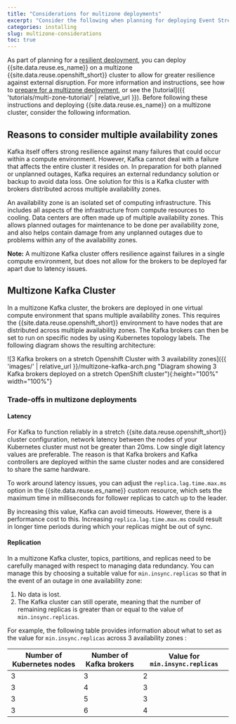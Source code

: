 ```yaml
---
title: "Considerations for multizone deployments"
excerpt: "Consider the following when planning for deploying Event Streams to a cluster with multiple availability zones."
categories: installing
slug: multizone-considerations
toc: true
---
```


As part of planning for a [resilient deployment](../planning/#planning-for-resilience), you can deploy {{site.data.reuse.es_name}} on a multizone {{site.data.reuse.openshift_short}} cluster to allow for greater resilience against external disruption. For more information and instructions, see how to [prepare for a multizone deployment](../preparing-multizone/), or see the [tutorial]({{ 'tutorials/multi-zone-tutorial/' | relative_url }}). Before following these instructions and deploying {{site.data.reuse.es_name}} on a multizone cluster, consider the following information.

## Reasons to consider multiple availability zones

Kafka itself offers strong resilience against many failures that could occur within a compute environment. However, Kafka cannot deal with a failure that affects the entire cluster it resides on. In preparation for both planned or unplanned outages, Kafka requires an external redundancy solution or backup to avoid data loss. One solution for this is a Kafka cluster with brokers distributed across multiple availability zones.

An availability zone is an isolated set of computing infrastructure. This includes all aspects of the infrastructure from compute resources to cooling. Data centers are often made up of multiple availability zones. This allows planned outages for maintenance to be done per availability zone, and also helps contain damage from any unplanned outages due to problems within any of the availability zones.

**Note:** A multizone Kafka cluster offers resilience against failures in a single compute environment, but does not allow for the brokers to be deployed far apart due to latency issues.

## Multizone Kafka Cluster

In a multizone Kafka cluster, the brokers are deployed in one virtual compute environment that spans multiple availability zones. This requires the {{site.data.reuse.openshift_short}} environment to have nodes that are distributed across multiple availability zones. The Kafka brokers can then be set to run on specific nodes by using Kubernetes topology labels. The following diagram shows the resulting architecture:

![3 Kafka brokers on a stretch Openshift Cluster with 3 availability zones]({{ 'images/' | relative_url }}/multizone-kafka-arch.png "Diagram showing 3 Kafka brokers deployed on a stretch OpenShift cluster"){:height="100%" width="100%"}

### Trade-offs in multizone deployments

#### Latency

For Kafka to function reliably in a stretch {{site.data.reuse.openshift_short}} cluster configuration, network latency between the nodes of your Kubernetes cluster must not be greater than 20ms. Low single digit latency values are preferable. The reason is that Kafka brokers and Kafka controllers are deployed within the same cluster nodes and are considered to share the same hardware.

To work around latency issues, you can adjust the `replica.lag.time.max.ms` option in the {{site.data.reuse.es_name}} custom resource, which sets the maximum time in milliseconds for follower replicas to catch up to the leader.

By increasing this value, Kafka can avoid timeouts. However, there is a performance cost to this. Increasing `replica.lag.time.max.ms` could result in longer time periods during which your replicas might be out of sync.

#### Replication

In a multizone Kafka cluster, topics, partitions, and replicas need to be carefully managed with respect to managing data redundancy. You can manage this by choosing a suitable value for `min.insync.replicas` so that in the event of an outage in one availability zone:
1. No data is lost.
2. The Kafka cluster can still operate, meaning that the number of remaining replicas is greater than or equal to the value of `min.insync.replicas`.

For example, the following table provides information about what to set as the value for `min.insync.replicas` across 3 availability zones :

| Number of Kubernetes nodes | Number of Kafka brokers |  Value for `min.insync.replicas` |
| -------------------------- | ----------------------- | ---------------------------------|
|              3             |            3            |                2                 |
|              3             |            4            |                3                 |
|              3             |            5            |                3                 |
|              3             |            6            |                4                 |
